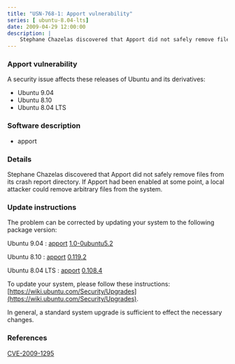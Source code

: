 ```yaml
---
title: "USN-768-1: Apport vulnerability"
series: [ ubuntu-8.04-lts]
date: 2009-04-29 12:00:00
description: |
    Stephane Chazelas discovered that Apport did not safely remove files from its crash report directory. If Apport had been enabled at some point, a local attacker could remove arbitrary files from the system. 
--- 
```

 
### Apport vulnerability

A security issue affects these releases of Ubuntu and its derivatives:

* Ubuntu 9.04
* Ubuntu 8.10
* Ubuntu 8.04 LTS

### Software description

* apport 

### Details

Stephane Chazelas discovered that Apport did not safely remove files from its crash report directory. If Apport had been enabled at some point, a local attacker could remove arbitrary files from the system. 

### Update instructions

The problem can be corrected by updating your system to the following package version:

Ubuntu 9.04
 : [apport](https://launchpad.net/ubuntu/+source/apport) <span> [1.0-0ubuntu5.2](https://launchpad.net/ubuntu/+source/apport/1.0-0ubuntu5.2) </span> 

Ubuntu 8.10
 : [apport](https://launchpad.net/ubuntu/+source/apport) <span> [0.119.2](https://launchpad.net/ubuntu/+source/apport/0.119.2) </span> 

Ubuntu 8.04 LTS
 : [apport](https://launchpad.net/ubuntu/+source/apport) <span> [0.108.4](https://launchpad.net/ubuntu/+source/apport/0.108.4) </span> 

To update your system, please follow these instructions: [https://wiki.ubuntu.com/Security/Upgrades](https://wiki.ubuntu.com/Security/Upgrades).

In general, a standard system upgrade is sufficient to effect the necessary changes. 

### References

 [CVE-2009-1295](http://people.ubuntu.com/~ubuntu-security/cve/CVE-2009-1295)
 
